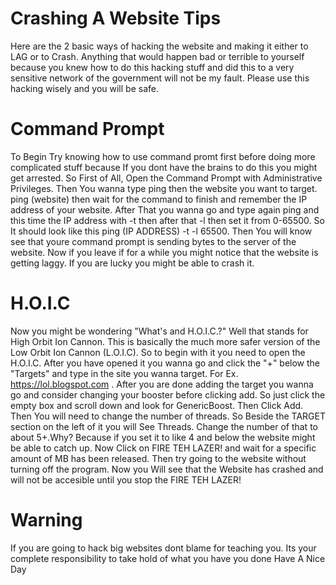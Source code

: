 # Crashing A Website Tips

Here are the 2 basic ways of hacking the website and making it either to LAG or to Crash. Anything that would happen bad or terrible to yourself because you knew how to do this hacking stuff and did this to a very sensitive network of the government will not be my fault. Please use this hacking wisely and you will be safe.

# Command Prompt
To Begin Try knowing how to use command promt first before doing more complicated stuff because If you dont have the brains to do this you might get arrested.
So First of All, Open the Command Prompt with Administrative Privileges. Then You wanna type ping then the website you want to target.  ping (website) then wait for the command to finish and remember the IP address of your website.
After That you wanna go and type again ping and this time the IP address with -t then after that -l then set it from 0-65500.
So It should look like this ping (IP ADDRESS) -t -l 65500. Then You will know see that youre command prompt is sending bytes to the server of the website. Now if you leave if for a while you might notice that the website is getting laggy. If you are lucky you might be able to crash it.

# H.O.I.C
Now you might be wondering "What's and H.O.I.C.?" Well that stands for High Orbit Ion Cannon. This is basically the much more safer version of the Low Orbit Ion Cannon (L.O.I.C). So to begin with it you need to open the H.O.I.C. After you have opened it you wanna go and click the "+" below the "Targets" and type in the site you wanna target. For Ex. https://lol.blogspot.com .
After you are done adding the target you wanna go and consider changing your booster before clicking add. So just click the empty box and scroll down and look for GenericBoost. Then Click Add.
Then You will need to change the number of threads. So Beside the TARGET section on the left of it you will See Threads. Change the number of that to about 5+.Why? Because if you set it to like 4 and below the website might be able to catch up.
Now Click on FIRE TEH LAZER! and wait for a specific amount of MB has been released. Then try going to the website without turning off the program.
Now you Will see that the Website has crashed and will not be accesible until you stop the FIRE TEH LAZER!

# Warning
If you are going to hack big websites dont blame for teaching you. Its your complete responsibility to take hold of what you have you done
Have A Nice Day
